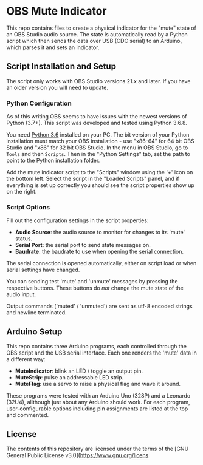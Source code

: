 # OBS Mute Indicator

This repo contains files to create a physical indicator for the "mute" state of an OBS Studio audio source. The state is automatically read by a Python script which then sends the data over USB (CDC serial) to an Arduino, which parses it and sets an indicator.

## Script Installation and Setup
The script only works with OBS Studio versions 21.x and later. If you have an older version you will need to update.

### Python Configuration
As of this writing OBS seems to have issues with the newest versions of Python (3.7+). This script was developed and tested using Python 3.6.8.

You need [Python 3.6](https://www.python.org/downloads/) installed on your PC. The bit version of your Python installation must match your OBS installation - use "x86-64" for 64 bit OBS Studio and "x86" for 32 bit OBS Studio. In the menu in OBS Studio, go to `Tools` and then `Scripts`. Then in the "Python Settings" tab, set the path to point to the Python installation folder.

Add the mute indicator script to the "Scripts" window using the '+' icon on the bottom left. Select the script in the "Loaded Scripts" panel, and if everything is set up correctly you should see the script properties show up on the right.

### Script Options
Fill out the configuration settings in the script properties:

* **Audio Source**: the audio source to monitor for changes to its 'mute' status.
* **Serial Port**: the serial port to send state messages on.
* **Baudrate**: the baudrate to use when opening the serial connection.

The serial connection is opened automatically, either on script load or when serial settings have changed.

You can sending test 'mute' and 'unmute' messages by pressing the respective buttons. These buttons do *not* change the mute state of the audio input.

Output commands ('muted' / 'unmuted') are sent as utf-8 encoded strings and newline terminated.

## Arduino Setup

This repo contains three Arduino programs, each controlled through the OBS script and the USB serial interface. Each one renders the 'mute' data in a different way:

* **MuteIndicator**: blink an LED / toggle an output pin.
* **MuteStrip**: pulse an addressable LED strip.
* **MuteFlag**: use a servo to raise a physical flag and wave it around.

These programs were tested with an Arduino Uno (328P) and a Leonardo (32U4), allthough just about any Arduino should work. For each program, user-configurable options including pin assignments are listed at the top and commented.

## License
The contents of this repository are licensed under the terms of the [GNU General Public License v3.0](https://www.gnu.org/licens
